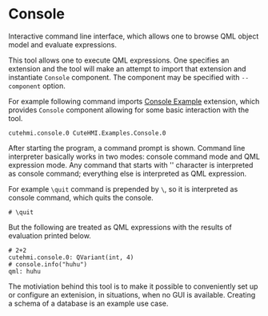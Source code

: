 # Console

Interactive command line interface, which allows one to browse QML object model and evaluate expressions.

This tool allows one to execute QML expressions. One specifies an extension and the tool will make an attempt to import that
extension and instantiate `Console` component. The component may be specified with `--component` option.

For example following command imports [Console Example](../../extensions/CuteHMI/Examples/Console.0/) extension, which provides
`Console` component allowing for some basic interaction with the tool.
```
cutehmi.console.0 CuteHMI.Examples.Console.0
```

After starting the program, a command prompt is shown. Command line interpreter basically works in two modes: console command mode
and QML expression mode. Any command that starts with '\' character is interpreted as console command; everything else is
interpreted as QML expression.

For example `\quit` command is prepended by `\`, so it is interpreted as console command, which quits the console.
```
# \quit
```

But the following are treated as QML expressions with the results of evaluation printed below.
```
# 2+2
cutehmi.console.0: QVariant(int, 4)
# console.info("huhu")
qml: huhu
```

The motiviation behind this tool is to make it possible to conveniently set up or configure an extenision, in situations, when no
GUI is available. Creating a schema of a database is an example use case.
